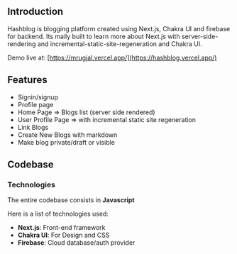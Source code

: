 ## Introduction
Hashblog is blogging platform created using Next.js, Chakra UI and firebase for backend. Its maily built to learn more about Next.js with server-side-rendering and incremental-static-site-regeneration and Chakra UI.

Demo live at: [https://mrugjal.vercel.app/](https://hashblog.vercel.app/)

## Features

- Signin/signup
- Profile page
- Home Page => Blogs list (server side rendered)
- User Profile Page => with incremental static site regeneration
- Link Blogs
- Create New Blogs with markdown
- Make blog private/draft or visible

## Codebase

### Technologies

The entire codebase consists in **Javascript**

Here is a list of technologies used:

- **Next.js**: Front-end framework
- **Chakra UI**: For Design and CSS
- **Firebase**: Cloud database/auth provider

